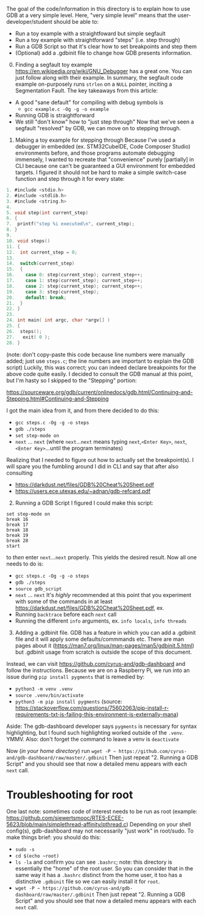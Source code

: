 The goal of the code/information in this directory is to explain how to use GDB at a very simple level.
Here, "very simple level" means that the user-developer/student should be able to:
* Run a toy example with a straightfoward but simple segfault
* Run a toy example with straightforward "steps" (i.e. step through)
* Run a GDB Script so that it's clear how to set breakpoints and step them
* (Optional) add a .gdbinit file to change how GDB presents information.

0. Finding a segfault toy example
https://en.wikipedia.org/wiki/GNU_Debugger has a great one.
You can just follow along with their example. In summary, the segfault code example on-purposely runs `strlen` on a `NULL` pointer, inciting a Segmentation Fault.
The key takeaways from this article:
* A good "sane default" for compiling with debug symbols is
    * `gcc example.c -Og -g -o example`
* Running GDB is straightforward
* We still "don't know" how to "just step through" 
Now that we've seen a segfault "resolved" by GDB, we can move on to stepping through.

1. Making a toy example for stepping through
Because I've used a debugger in embedded (ex. STM32CubeIDE, Code Composer Studio) environments before, and those programs automate debugging immensely, I wanted to recreate that "convenience" purely [partially] in CLI because one can't be guaranteed a GUI environment for embedded targets.
I figured it should not be hard to make a simple switch-case function and step through it for every state:

```c
1. #include <stdio.h>
2. #include <stdlib.h>
3. #include <string.h>
4.
5. void step(int current_step)
6. {
7.  printf("step %i executed\n", current_step);
8. }
9.
10. void steps()
11. {
12.  int current_step = 0;
13.
14.  switch(current_step)
15.  {
16.    case 0: step(current_step); current_step++;
17.    case 1: step(current_step); current_step++;
18.    case 2: step(current_step); current_step++;
19.    case 3: step(current_step);
20.    default: break;
21.  }
22. }
23.
24. int main( int argc, char *argv[] )
25. {
26.  steps();
27.   exit( 0 );
28. }
```
(note: don't copy-paste this code because line numbers were manually added; just use `steps.c`; the line numbers are important to explain the GDB script)
Luckily, this was correct; you can indeed declare breakpoints for the above code quite easily.
I decided to consult the GDB manual at this point, but I'm hasty so I skipped to the "Stepping" portion: 

https://sourceware.org/gdb/current/onlinedocs/gdb.html/Continuing-and-Stepping.html#Continuing-and-Stepping

I got the main idea from it, and from there decided to do this:
* `gcc steps.c -Og -g -o steps`
* `gdb ./steps`
* `set step-mode on`
* `next` ... `next` (where `next`...`next` means typing `next`,`<Enter Key>`, `next`,`<Enter Key>`...until the program terminates)

Realizing that I needed to figure out how to actually set the breakpoint(s).
I will spare you the fumbling around I did in CLI and say that after also consulting

* https://darkdust.net/files/GDB%20Cheat%20Sheet.pdf
* https://users.ece.utexas.edu/~adnan/gdb-refcard.pdf

2. Running a GDB Script
I figured I could make this script:
```
set step-mode on
break 16
break 17
break 18
break 19
break 28
start
```
to *then* enter `next`...`next` properly. This yields the desired result.
Now all one needs to do is:
* `gcc steps.c -Og -g -o steps`
* `gdb ./steps`
* `source gdb_script`
* `next` ... `next`
It's *highly* recommended at this point that you experiment with some of the commands in at least https://darkdust.net/files/GDB%20Cheat%20Sheet.pdf, ex.
* Running `backtrace` before each `next` call 
* Running the different `info` arguments, ex. `info locals`, `info threads`

3. Adding a .gdbinit file.
GDB has a feature in which you can add a .gdbinit file and it will apply some defaults/commmands etc.
There are man pages about it (https://man7.org/linux/man-pages/man5/gdbinit.5.html) but .gdbinit usage from scratch is outside the scope of this document.

Instead, we can visit https://github.com/cyrus-and/gdb-dashboard and follow the instructions.
Because we are on a Raspberry Pi, we run into an issue during `pip install pygments` that is remedied by:

* `python3 -m venv .venv`
* `source .venv/bin/activate`
* `python3 -m pip install pygments`
(source: https://stackoverflow.com/questions/75602063/pip-install-r-requirements-txt-is-failing-this-environment-is-externally-mana)

Aside: The gdb-dashboard developer says `pygments` is necessary for syntax highlighting, but I found such highlighting worked outside of the `.venv`. YMMV. Also: don't forget the command to leave a venv is `deactivate`

Now (*in your home directory*) run
`wget -P ~ https://github.com/cyrus-and/gdb-dashboard/raw/master/.gdbinit`
Then just repeat "2. Running a GDB Script" and you should see that now a detailed menu appears with each `next` call.

# Troubleshooting for root
One last note: sometimes code of interest needs to be run as root (example: https://github.com/siewertsmooc/RTES-ECEE-5623/blob/main/simplethread-affinity/pthread.c)
Depending on your shell config(s), gdb-dashboard may not necessarily "just work" in root/sudo.
To make things brief: you should do this:
* `sudo -s`
* `cd $(echo ~root)`
* `ls -la` and confirm you can see `.bashrc`; note: this directory is essentially the "home" of the root user. So you can consider that in the same way it has a `.bashrc` distinct from the home user, it too has a distinctive `.gdbinit` file so we can easily install it for `root`.
* `wget -P ~ https://github.com/cyrus-and/gdb-dashboard/raw/master/.gdbinit`
Then just repeat "2. Running a GDB Script" and you should see that now a detailed menu appears with each `next` call.
